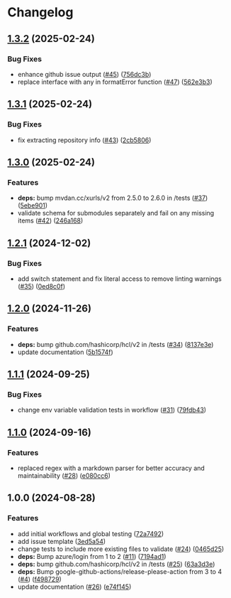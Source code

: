 # Changelog

## [1.3.2](https://github.com/CloudNationHQ/terraform-azure-workflows/compare/v1.3.1...v1.3.2) (2025-02-24)


### Bug Fixes

* enhance github issue output ([#45](https://github.com/CloudNationHQ/terraform-azure-workflows/issues/45)) ([756dc3b](https://github.com/CloudNationHQ/terraform-azure-workflows/commit/756dc3bd0b5bfdb656ae9350f36ab1aefe5df349))
* replace interface with any in formatError function ([#47](https://github.com/CloudNationHQ/terraform-azure-workflows/issues/47)) ([562e3b3](https://github.com/CloudNationHQ/terraform-azure-workflows/commit/562e3b3f029ebd81a28976324fc8102d074b6c3f))

## [1.3.1](https://github.com/CloudNationHQ/terraform-azure-workflows/compare/v1.3.0...v1.3.1) (2025-02-24)


### Bug Fixes

* fix extracting repository info ([#43](https://github.com/CloudNationHQ/terraform-azure-workflows/issues/43)) ([2cb5806](https://github.com/CloudNationHQ/terraform-azure-workflows/commit/2cb5806542b39ff3d34ef57c1f202df4d919566b))

## [1.3.0](https://github.com/CloudNationHQ/terraform-azure-workflows/compare/v1.2.1...v1.3.0) (2025-02-24)


### Features

* **deps:** bump mvdan.cc/xurls/v2 from 2.5.0 to 2.6.0 in /tests ([#37](https://github.com/CloudNationHQ/terraform-azure-workflows/issues/37)) ([5ebe901](https://github.com/CloudNationHQ/terraform-azure-workflows/commit/5ebe901507b4b147c2d577736a13ad24ba8ccb73))
* validate schema for submodules separately and fail on any missing items ([#42](https://github.com/CloudNationHQ/terraform-azure-workflows/issues/42)) ([246a168](https://github.com/CloudNationHQ/terraform-azure-workflows/commit/246a16810e6c075503e475e3e32f0d6578e2f809))

## [1.2.1](https://github.com/CloudNationHQ/terraform-azure-workflows/compare/v1.2.0...v1.2.1) (2024-12-02)


### Bug Fixes

* add switch statement and fix literal access to remove linting warnings ([#35](https://github.com/CloudNationHQ/terraform-azure-workflows/issues/35)) ([0ed8c0f](https://github.com/CloudNationHQ/terraform-azure-workflows/commit/0ed8c0fa0e26d0eacec5838d371190dbeaadbb53))

## [1.2.0](https://github.com/CloudNationHQ/terraform-azure-workflows/compare/v1.1.1...v1.2.0) (2024-11-26)


### Features

* **deps:** bump github.com/hashicorp/hcl/v2 in /tests ([#34](https://github.com/CloudNationHQ/terraform-azure-workflows/issues/34)) ([8137e3e](https://github.com/CloudNationHQ/terraform-azure-workflows/commit/8137e3e64836cfe461a18d115c496b626ca4894b))
* update documentation ([5b1574f](https://github.com/CloudNationHQ/terraform-azure-workflows/commit/5b1574fbbb5ad214f90965e779c502d93548db8f))

## [1.1.1](https://github.com/CloudNationHQ/terraform-azure-workflows/compare/v1.1.0...v1.1.1) (2024-09-25)


### Bug Fixes

* change env variable validation tests in workflow ([#31](https://github.com/CloudNationHQ/terraform-azure-workflows/issues/31)) ([79fdb43](https://github.com/CloudNationHQ/terraform-azure-workflows/commit/79fdb43e3044f5278313e23c5be6a5b3e9d9ff6c))

## [1.1.0](https://github.com/CloudNationHQ/terraform-azure-workflows/compare/v1.0.0...v1.1.0) (2024-09-16)


### Features

* replaced regex with a markdown parser for better accuracy and maintainability ([#28](https://github.com/CloudNationHQ/terraform-azure-workflows/issues/28)) ([e080cc6](https://github.com/CloudNationHQ/terraform-azure-workflows/commit/e080cc6da79ad7ed9e19357cb78b886b2269d179))

## 1.0.0 (2024-08-28)


### Features

* add initial workflows and global testing ([72a7492](https://github.com/CloudNationHQ/terraform-azure-workflows/commit/72a7492e358e69c230a3980156f1438a8f857fb2))
* add issue template ([3ed5a54](https://github.com/CloudNationHQ/terraform-azure-workflows/commit/3ed5a5402da4765b1362566af8b2cf640a1cc4f0))
* change tests to include more existing files to validate ([#24](https://github.com/CloudNationHQ/terraform-azure-workflows/issues/24)) ([0465d25](https://github.com/CloudNationHQ/terraform-azure-workflows/commit/0465d25697fe336429d45f66d2f5ec66637d5083))
* **deps:** Bump azure/login from 1 to 2 ([#11](https://github.com/CloudNationHQ/terraform-azure-workflows/issues/11)) ([7194ad1](https://github.com/CloudNationHQ/terraform-azure-workflows/commit/7194ad106cdfeb7e58ef07394be6f471f32c8048))
* **deps:** bump github.com/hashicorp/hcl/v2 in /tests ([#25](https://github.com/CloudNationHQ/terraform-azure-workflows/issues/25)) ([63a3d3e](https://github.com/CloudNationHQ/terraform-azure-workflows/commit/63a3d3e0876eb518f0b1b122da19633125320dd2))
* **deps:** Bump google-github-actions/release-please-action from 3 to 4 ([#4](https://github.com/CloudNationHQ/terraform-azure-workflows/issues/4)) ([f498729](https://github.com/CloudNationHQ/terraform-azure-workflows/commit/f498729b389409f51d028efdc168d6ce37816ceb))
* update documentation ([#26](https://github.com/CloudNationHQ/terraform-azure-workflows/issues/26)) ([e74f145](https://github.com/CloudNationHQ/terraform-azure-workflows/commit/e74f145e667972c4f6b8b0c8991a5c459602cc2b))
